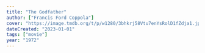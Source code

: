 ```yaml
---
title: "The Godfather"
author: ["Francis Ford Coppola"]
cover: "https://image.tmdb.org/t/p/w1280/3bhkrj58Vtu7enYsRolD1fZdja1.jpg"
dateCreated: "2023-01-01"
tags: ["movie"]
year: "1972"
---
```

